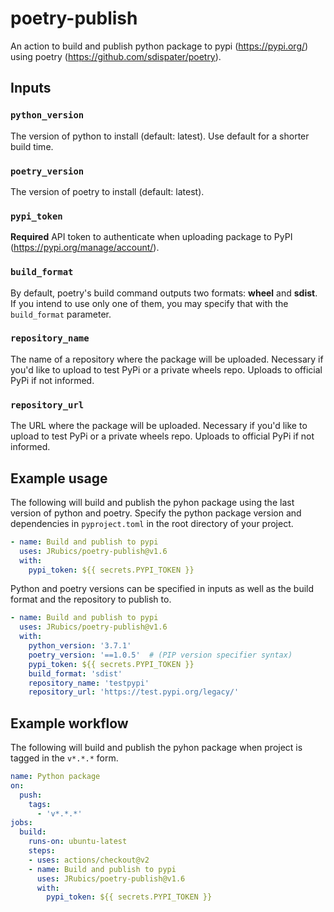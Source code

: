 # poetry-publish
An action to build and publish python package to pypi (https://pypi.org/) using poetry (https://github.com/sdispater/poetry).

## Inputs

### `python_version`

The version of python to install (default: latest). Use default for a shorter build time.

### `poetry_version`

The version of poetry to install (default: latest).

### `pypi_token`

**Required** API token to authenticate when uploading package to PyPI (https://pypi.org/manage/account/).

### `build_format`

By default, poetry's build command outputs two formats: **wheel** and **sdist**. If you intend to use
only one of them, you may specify that with the `build_format` parameter.

### `repository_name`

The name of a repository where the package will be uploaded. Necessary if you'd like to upload to test PyPi or a private wheels repo. Uploads to official PyPi if not informed.

### `repository_url`

The URL where the package will be uploaded. Necessary if you'd like to upload to test PyPi or a private wheels repo. Uploads to official PyPi if not informed.

## Example usage

The following will build and publish the pyhon package using the last version of python and poetry. Specify the python package version and dependencies in `pyproject.toml` in the root directory of your project.

```yaml
- name: Build and publish to pypi
  uses: JRubics/poetry-publish@v1.6
  with:
    pypi_token: ${{ secrets.PYPI_TOKEN }}
```

Python and poetry versions can be specified in inputs as well as the build format and the repository
to publish to.

```yaml
- name: Build and publish to pypi
  uses: JRubics/poetry-publish@v1.6
  with:
    python_version: '3.7.1'
    poetry_version: '==1.0.5'  # (PIP version specifier syntax)
    pypi_token: ${{ secrets.PYPI_TOKEN }}
    build_format: 'sdist'
    repository_name: 'testpypi'
    repository_url: 'https://test.pypi.org/legacy/'
```

## Example workflow

The following will build and publish the pyhon package when project is tagged in the `v*.*.*` form.

```yaml
name: Python package
on:
  push:
    tags:
      - 'v*.*.*'
jobs:
  build:
    runs-on: ubuntu-latest
    steps:
    - uses: actions/checkout@v2
    - name: Build and publish to pypi
      uses: JRubics/poetry-publish@v1.6
      with:
        pypi_token: ${{ secrets.PYPI_TOKEN }}
```

